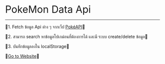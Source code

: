 <span style="font-size: 32px;">PokeMon Data Api</span>
<hr />

🍒1. Fetch ข้อมูล Api ต่าง ๆ จากเว็ป [PokéAPI](https://pokeapi.co/)🍒

🍒2. สามารถ search หาข้อมูลโปเกม่อนที่ต้องการได้ และมี ระบบ create/delete ข้อมูล🍒

🍒3. บันทึกข้อมูลลงใน localStorage🍒

🍒[Go to Website](https://pokemon-data-api.vercel.app/)🍒

